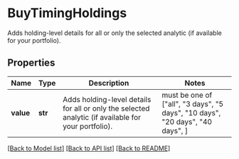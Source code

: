 # BuyTimingHoldings

Adds holding-level details for all or only the selected analytic (if available for your portfolio).

## Properties
Name | Type | Description | Notes
------------ | ------------- | ------------- | -------------
**value** | **str** | Adds holding-level details for all or only the selected analytic (if available for your portfolio). |  must be one of ["all", "3 days", "5 days", "10 days", "20 days", "40 days", ]

[[Back to Model list]](../README.md#documentation-for-models) [[Back to API list]](../README.md#documentation-for-api-endpoints) [[Back to README]](../README.md)


